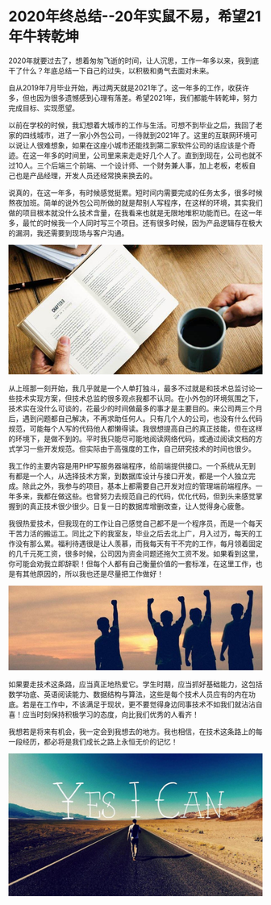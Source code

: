 # 2020年终总结--20年实鼠不易，希望21年牛转乾坤

2020年就要过去了，想着匆匆飞逝的时间，让人沉思，工作一年多以来，我到底干了什么？年底总结一下自己的过失，以积极和勇气去面对未来。

自从2019年7月毕业开始，再过两天就是2021年了。这一年多的工作，收获许多，但也因为很多遗憾感到心理有落差。希望2021年，我们都能牛转乾坤，努力完成目标、实现愿望。

以前在学校的时候，我幻想着大城市的工作与生活。可想不到毕业之后，我回了老家的四线城市，进了一家小外包公司，一待就到2021年了。这里的互联网环境可以说让人很难想象，如果在这座小城市还能找到第二家软件公司的话应该是个奇迹。在这一年多的时间里，公司里来来走走好几个人了。直到到现在，公司也就不过10人。三个后端三个前端、一个设计师、一个财务兼人事，加上老板，老板自己也是产品经理，开发人员还经常换来换去的。

说真的，在这一年多，有时候感觉挺累。短时间内需要完成的任务太多，很多时候熬夜加班。简单的说外包公司所做的就是帮别人写程序，在这样的环境，其实我们做的项目根本就没什么技术含量，在我看来也就是无限地堆积功能而已。在这一年多，最忙的时候我一个人同时写三个项目。还有很多时候，因为产品逻辑存在极大的漏洞，我还需要到现场与客户沟通。

![01.jpg](../img/04-01.jpeg)

从上班那一刻开始，我几乎就是一个人单打独斗，最多不过就是和技术总监讨论一些技术实现方案，但技术总监的很多观点我都不认同。在小外包的环境氛围之下，技术实在没什么可谈的，花最少的时间做最多的事才是主要目的。来公司两三个月后，遇到问题都自己解决，不再求助任何人。只有几个人的公司，也没有什么代码规范，可能每个人写的代码他人都懒得读。我很想提高自己的真正技能，但在这样的环境下，是做不到的。平时我只能尽可能地阅读网络代码，或通过阅读文档的方式学习一些开发规范。但实际由于高强度的工作，自己研究技术的时间也很少。

我工作的主要内容是用PHP写服务器端程序，给前端提供接口。一个系统从无到有都是一个人，从选择技术方案，到数据库设计与接口开发，都是一个人独立完成。除此之外，我参与的项目，基本上都需要自己开发对应的管理端前端程序。一年多来，我都在做这些。也曾努力去规范自己的代码，优化代码，但到头来感觉掌握到的真正技术很少很少。日复一日的数据库增删改查，让人觉得身心疲惫。

我很热爱技术，但我现在的工作让自己感觉自己都不是一个程序员，而是一个每天干苦力活的搬运工。同比之下的我室友，毕业之后去北上广，月入过万，每天的工作没有那么累。福利待遇很是让人羡慕，而我每天有干不完的工作，每月领着固定的几千元死工资，很多时候，公司因为资金问题还拖欠工资不发。如果看到这里，你可能会劝我立即辞职！但每个人都有自己衡量价值的一套标准，在这里工作，也是有其他原因的，所以我也还是尽量把工作做好！

![02.jpg](../img/04-02.jpeg)

如果要走技术这条路，应当真正地热爱它。学生时期，应当抓好基础能力，这包括数学功底、英语阅读能力、数据结构与算法，这些是每个技术人员应有的内在功底。若是在工作中，不该满足于现状，更不要觉得身边同事技术不如我们就沾沾自喜！应当时刻保持积极学习的态度，向比我们优秀的人看齐！

我想若是将来有机会，我一定会到我想去的地方。我也相信，在技术这条路上的每一段经历，都必将是我们成长之路上永恒无价的记忆！

![03.jpg](../img/04-03.jpeg)

